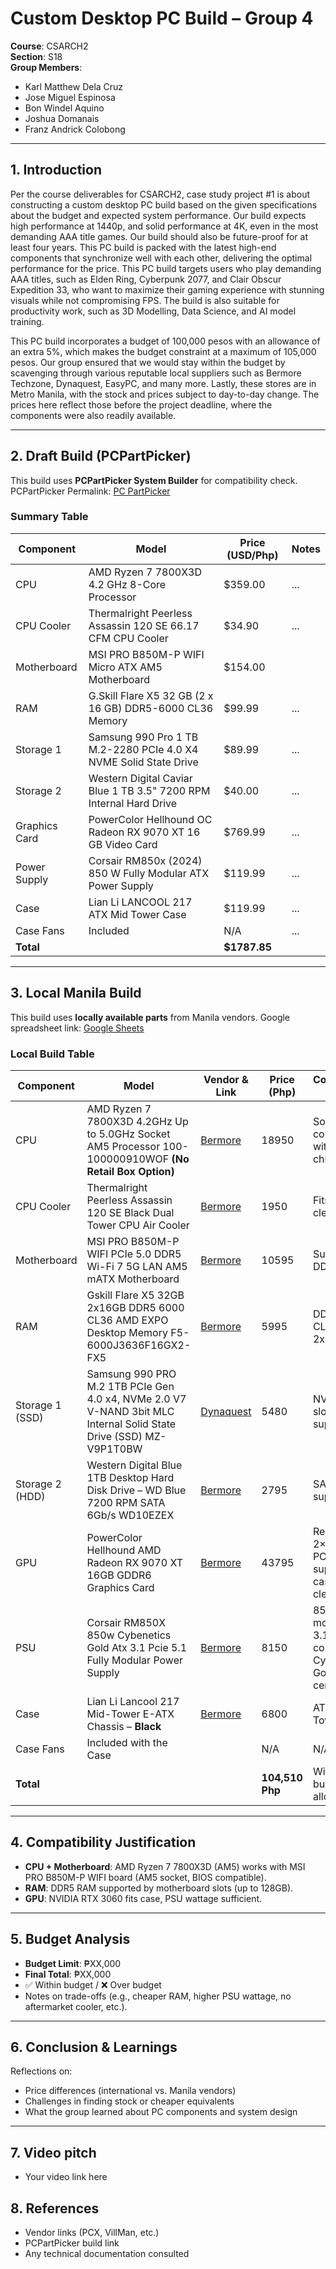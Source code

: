 # Custom Desktop PC Build – Group 4

**Course**: CSARCH2  
**Section**: S18  
**Group Members**:  
- Karl Matthew Dela Cruz
- Jose Miguel Espinosa 
- Bon Windel Aquino  
- Joshua Domanais 
- Franz Andrick Colobong 

---

## 1. Introduction
Per the course deliverables for CSARCH2, case study project #1 is about constructing a custom desktop PC build based on the given specifications about the budget and expected system performance. Our build expects high performance at 1440p, and solid performance at 4K, even in the most demanding AAA title games. Our build should also be future-proof for at least four years. This PC build is packed with the latest high-end components that synchronize well with each other, delivering the optimal performance for the price. This PC build targets users who play demanding AAA titles, such as Elden Ring, Cyberpunk 2077, and Clair Obscur Expedition 33, who want to maximize their gaming experience with stunning visuals while not compromising FPS. The build is also suitable for productivity work, such as 3D Modelling, Data Science, and AI model training.

This PC build incorporates a budget of 100,000 pesos with an allowance of an extra 5%, which makes the budget constraint at a maximum of 105,000 pesos. Our group ensured that we would stay within the budget by scavenging through various reputable local suppliers such as Bermore Techzone, Dynaquest, EasyPC, and many more. Lastly, these stores are in Metro Manila, with the stock and prices subject to day-to-day change. The prices here reflect those before the project deadline, where the components were also readily available.

---

## 2. Draft Build (PCPartPicker)
This build uses **PCPartPicker System Builder** for compatibility check. 
PCPartPicker Permalink: [PC PartPicker](https://pcpartpicker.com/list/KM2KwY)

### Summary Table 
| Component       | Model | Price (USD/Php) | Notes |
|-----------------|-------|-----------------|-------|
| CPU             | 	AMD Ryzen 7 7800X3D 4.2 GHz 8-Core Processor   | 	$359.00             | ...   |
| CPU Cooler      | 	Thermalright Peerless Assassin 120 SE 66.17 CFM CPU Cooler   | 	$34.90             | ...   |
| Motherboard     | 	MSI PRO B850M-P WIFI Micro ATX AM5 Motherboard   | $154.00
| RAM             | G.Skill Flare X5 32 GB (2 x 16 GB) DDR5-6000 CL36 Memory  |$99.99             | ...   |
| Storage 1       | 	Samsung 990 Pro 1 TB M.2-2280 PCIe 4.0 X4 NVME Solid State Drive   | $89.99            | ...   |
| Storage 2       | 	Western Digital Caviar Blue 1 TB 3.5" 7200 RPM Internal Hard Drive   | $40.00            | ...   |
| Graphics Card   | 	PowerColor Hellhound OC Radeon RX 9070 XT 16 GB Video Card   | $769.99             | ...   |
| Power Supply    | 		Corsair RM850x (2024) 850 W Fully Modular ATX Power Supply  | $119.99            | ...   |
| Case            | 		Lian Li LANCOOL 217 ATX Mid Tower Case   | $119.99             | ...   |
| Case Fans       | Included   | N/A             | ...   |
| **Total**       |       | **$1787.85**     |       |

---

## 3. Local Manila Build
This build uses **locally available parts** from Manila vendors.
Google spreadsheet link: [Google Sheets](https://docs.google.com/spreadsheets/d/1nR_gwWSbjfNSSoHWIPwT2JS8w2K-dfVhFiaoMqit5gw/edit?usp=sharing)  

### Local Build Table
| Component       | Model | Vendor & Link      | Price (Php) | Compatibility Notes                  |
|-----------------|-------|--------------------|-------------|--------------------------------------|
| CPU             | AMD Ryzen 7 7800X3D 4.2GHz Up to 5.0GHz Socket AM5 Processor 100-100000910WOF **(No Retail Box Option)**   | [Bermore](https://bermorzone.com.ph/shop/processors/amd-processors/amd-ryzen-7-7800x3d-4-2ghz-up-to-5-0ghz-socket-am5-processor-100-100000910wof/) | 18950         | Socket AM5 compatible with B850 chipset |
| CPU Cooler      | Thermalright Peerless Assassin 120 SE Black Dual Tower CPU Air Cooler |  [Bermore](https://bermorzone.com.ph/shop/cooling-systems/aircooling-system/thermalright-peerless-assassin-120-se-black-dual-tower-cpu-air-cooler/)   |  1950    | Fits case clearance         |                |
| Motherboard     | MSI PRO B850M-P WIFI PCIe 5.0 DDR5 Wi-Fi 7 5G LAN AM5 mATX Motherboard   | [Bermore](https://bermorzone.com.ph/shop/motherboard/amd-motherboards/msi-pro-b850m-p-wifi-pcie-5-0-ddr5-wi-fi-7-5g-lan-am5-matx-motherboard/) | 10595        | Supports DDR5 RAM                    |
| RAM             | Gskill Flare X5 32GB 2x16GB DDR5 6000 CL36 AMD EXPO Desktop Memory F5-6000J3636F16GX2-FX5   | [Bermore](https://bermorzone.com.ph/shop/memory-modules/desktop-memory/gskill-flare-x5-32gb-2x16gb-ddr5-6000-cl36-amd-expo-desktop-memory-f5-6000j3636f16gx2-fx5/) | 5995         | DDR5-6000 CL36, 2x16GB                |
| Storage 1 (SSD) | Samsung 990 PRO M.2 1TB PCIe Gen 4.0 x4, NVMe 2.0 V7 V-NAND 3bit MLC Internal Solid State Drive (SSD) MZ-V9P1T0BW   | [Dynaquest](https://dynaquestpc.com/products/samsung-990-pro-m-2-1tb-pcie-gen-4-0-x4-nvme-2-0-v7-v-nand-3bit-mlc-internal-solid-state-drive-ssd-mz-v9p1t0bw) | 5480         | NVMe M.2 slot supported              |
| Storage 2 (HDD) | Western Digital Blue 1TB Desktop Hard Disk Drive – WD Blue 7200 RPM SATA 6Gb/s WD10EZEX   | [Bermore](https://bermorzone.com.ph/shop/storage-devices/hard-drives/wd-blue-1tb-desktop-hard-disk-drive-7200-rpm-sata-6gbs/)   | 2795         | SATA port supported                  |
| GPU             | PowerColor Hellhound AMD Radeon RX 9070 XT 16GB GDDR6 Graphics Card   | [Bermore](https://bermorzone.com.ph/shop/video-cards/amd-video-cards/powercolor-hellhound-amd-radeon-rx-9070-xt-16gb-gddr6-graphics-card/)    | 43795         | Requires 2×8-pin PCIe, PSU supports, Fits case clearance  |
| PSU             | Corsair RM850X 850w Cybenetics Gold Atx 3.1 Pcie 5.1 Fully Modular Power Supply   | [Bermore](https://bermorzone.com.ph/shop/power-sources/power-supply-unit/corsair-rm850x-850w-cybenetics-gold-atx-3-1-pcie-5-1-fully-modular-power-supply/)   | 8150         | 850W, Fully modular, ATX 3.1 compliant, Cybenetics Gold-certified                    |
| Case            | Lian Li Lancool 217 Mid-Tower E-ATX Chassis – **Black** | [Bermore](https://bermorzone.com.ph/shop/chassis/lian-li-lancool-217-mid-tower-e-atx-chassis-black-white/)   | 6800    | ATX Mid-Tower        |                         |
| Case Fans       | Included with the Case   |     | N/A         | N/A                         |
| **Total**       |       |                    | **104,510 Php** | Within budget (+5% allowance)                        |

---

## 4. Compatibility Justification
- **CPU + Motherboard**: AMD Ryzen 7 7800X3D (AM5) works with MSI PRO B850M-P WIFI board (AM5 socket, BIOS compatible).  
- **RAM**: DDR5 RAM supported by motherboard slots (up to 128GB).  
- **GPU**: NVIDIA RTX 3060 fits case, PSU wattage sufficient.  

---

## 5. Budget Analysis
- **Budget Limit**: ₱XX,000  
- **Final Total**: ₱XX,000  
- ✅ Within budget / ❌ Over budget  
- Notes on trade-offs (e.g., cheaper RAM, higher PSU wattage, no aftermarket cooler, etc.).

---

## 6. Conclusion & Learnings
Reflections on:  
- Price differences (international vs. Manila vendors)  
- Challenges in finding stock or cheaper equivalents  
- What the group learned about PC components and system design  

---
## 7. Video pitch
- Your video link here  

## 8. References
- Vendor links (PCX, VillMan, etc.)  
- PCPartPicker build link  
- Any technical documentation consulted  

















